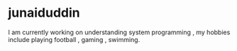 # junaiduddin
I am currently working on understanding system programming , my hobbies include playing football , gaming , swimming.
